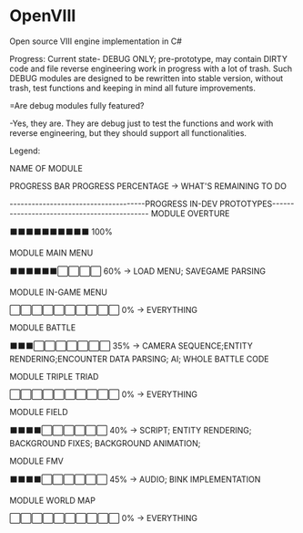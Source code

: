# OpenVIII
Open source VIII engine implementation in C#


Progress:
Current state- DEBUG ONLY; pre-prototype, may contain DIRTY code and file reverse engineering work in progress with a lot of trash. 
Such DEBUG modules are designed to be rewritten into stable version, without trash, test functions and keeping in mind all future improvements.

=Are debug modules fully featured?

-Yes, they are. They are debug just to test the functions and work with reverse engineering, but they should support all functionalities.

Legend:

NAME OF MODULE

PROGRESS BAR PROGRESS PERCENTAGE  -> WHAT'S REMAINING TO DO

-------------------------------------PROGRESS IN-DEV PROTOTYPES--------------------------------------------
MODULE OVERTURE

⬛⬛⬛⬛⬛⬛⬛⬛⬛⬛ 100% 

MODULE MAIN MENU

⬛⬛⬛⬛⬛⬛⬜⬜⬜⬜ 60%  -> LOAD MENU; SAVEGAME PARSING

MODULE IN-GAME MENU

⬜⬜⬜⬜⬜⬜⬜⬜⬜⬜ 0%   -> EVERYTHING

MODULE BATTLE

⬛⬛⬛⬜⬜⬜⬜⬜⬜⬜ 35%  -> CAMERA SEQUENCE;ENTITY RENDERING;ENCOUNTER DATA PARSING; AI; WHOLE BATTLE CODE

MODULE TRIPLE TRIAD

⬜⬜⬜⬜⬜⬜⬜⬜⬜⬜ 0%   -> EVERYTHING

MODULE FIELD

⬛⬛⬛⬛⬜⬜⬜⬜⬜⬜ 40%  -> SCRIPT; ENTITY RENDERING; BACKGROUND FIXES; BACKGROUND ANIMATION; 

MODULE FMV

⬛⬛⬛⬛⬜⬜⬜⬜⬜⬜ 45%  -> AUDIO; BINK IMPLEMENTATION

MODULE WORLD MAP

⬜⬜⬜⬜⬜⬜⬜⬜⬜⬜ 0%   -> EVERYTHING
